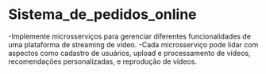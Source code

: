 # Sistema_de_pedidos_online
-Implemente microsserviços para gerenciar diferentes funcionalidades de uma plataforma de streaming de vídeo.
-Cada microsserviço pode lidar com aspectos como cadastro de usuários, upload e processamento de vídeos, recomendações personalizadas, e reprodução de vídeos.
